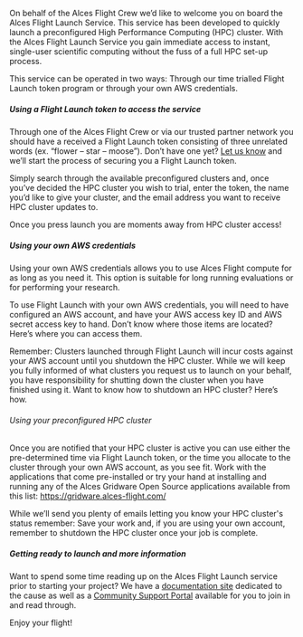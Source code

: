 On behalf of the Alces Flight Crew we’d like to welcome you on board the
Alces Flight Launch Service. This service has been developed to quickly
launch a preconfigured High Performance Computing (HPC) cluster. With the
Alces Flight Launch Service you gain immediate access to instant, single-user
scientific computing without the fuss of a full HPC set-up process.

This service can be operated in two ways: Through our time trialled Flight
Launch token program or through your own AWS credentials.

##### Using a Flight Launch token to access the service

Through one of the Alces Flight Crew or via our trusted partner
network you should have a received a Flight Launch token consisting of three
unrelated words (ex. “flower – star – moose”). Don’t have one yet?  <a
href="mailto:support@alces-flight.com?subject=Flight Launch Token
 Request&body=Please send me a Flight Launch Token by return
 email.%0D%0A%0D%0AKind regards." target="_blank" rel="noopener noreferrer">
Let us know</a>  and we’ll start the process of securing you a Flight Launch
token.

Simply search through the available preconfigured clusters and, once you’ve
decided the HPC cluster you wish to trial, enter the token, the name you’d
like to give your cluster, and the email address you want to receive HPC
cluster updates to.

Once you press launch you are moments away from HPC cluster access!

##### Using your own AWS credentials

Using your own AWS credentials allows you to use Alces Flight compute
for as long as you need it. This option is suitable for long running
evaluations or for performing your research.

To use Flight Launch with your own AWS credentials, you will need to have
configured an AWS account, and have your AWS access key ID and AWS
secret access key to hand. Don’t know where those items are located?
Here’s where you can access them.

Remember: Clusters launched through Flight Launch will incur costs against
your AWS account until you shutdown the HPC cluster. While we will keep
you fully informed of what clusters you request us to launch on your behalf,
you have responsibility for shutting down the cluster when you have finished
using it. Want to know how to shutdown an HPC cluster? Here’s how.

###### Using your preconfigured HPC cluster

Once you are notified that your HPC cluster is active you can use either the
pre-determined time via Flight Launch token, or the time you allocate to the
cluster through your own AWS account, as you see fit. Work with the
applications that come pre-installed or try your hand at installing and
running any of the Alces Gridware Open Source applications available from this
list: <a href="https://gridware.alces-flight.com/" target="_blank"
rel="noopener noreferrer">https://gridware.alces-flight.com/</a>

While we’ll send you plenty of emails letting you know your HPC cluster's status
remember: Save your work and, if you are using your own account, remember
to shutdown the HPC cluster once your job is complete.

##### Getting ready to launch and more information

Want to spend some time reading up on the Alces Flight Launch service prior to
starting your project? We have a <a href="http://docs.alces-flight.com"
target="_blank" rel="noopener noreferrer">documentation site</a> dedicated to
the cause as well as a <a href="http://community.alces-flight.com"
target="_blank" rel="noopener noreferrer">Community Support Portal</a>
available for you to join in and read through.

Enjoy your flight!

